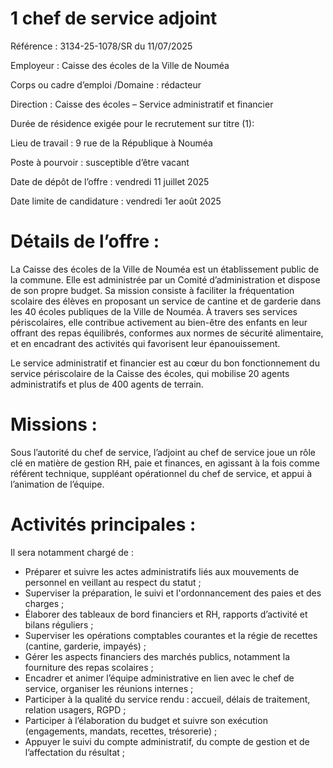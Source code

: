 
# 1 chef de service adjoint

Référence : 3134-25-1078/SR du 11/07/2025

Employeur : Caisse des écoles de la Ville de Nouméa

Corps ou cadre d’emploi /Domaine : rédacteur

Direction : Caisse des écoles – Service administratif et financier

Durée de résidence exigée pour le recrutement sur titre (1):

Lieu de travail : 9 rue de la République à Nouméa

Poste à pourvoir : susceptible d’être vacant

Date de dépôt de l’offre : vendredi 11 juillet 2025

Date limite de candidature : vendredi 1er août 2025

# Détails de l’offre :

La Caisse des écoles de la Ville de Nouméa est un établissement public de la commune. Elle est administrée par un Comité d’administration et dispose de son propre budget. Sa mission consiste à faciliter la fréquentation scolaire des élèves en proposant un service de cantine et de garderie dans les 40 écoles publiques de la Ville de Nouméa. À travers ses services périscolaires, elle contribue activement au bien-être des enfants en leur offrant des repas équilibrés, conformes aux normes de sécurité alimentaire, et en encadrant des activités qui favorisent leur épanouissement.

Le service administratif et financier est au cœur du bon fonctionnement du service périscolaire de la Caisse des écoles, qui mobilise 20 agents administratifs et plus de 400 agents de terrain.

# Missions :

Sous l’autorité du chef de service, l’adjoint au chef de service joue un rôle clé en matière de gestion RH, paie et finances, en agissant à la fois comme référent technique, suppléant opérationnel du chef de service, et appui à l’animation de l’équipe.

# Activités principales :

Il sera notamment chargé de :

- Préparer et suivre les actes administratifs liés aux mouvements de personnel en veillant au respect du statut ;
- Superviser la préparation, le suivi et l'ordonnancement des paies et des charges ;
- Élaborer des tableaux de bord financiers et RH, rapports d’activité et bilans réguliers ;
- Superviser les opérations comptables courantes et la régie de recettes (cantine, garderie, impayés) ;
- Gérer les aspects financiers des marchés publics, notamment la fourniture des repas scolaires ;
- Encadrer et animer l’équipe administrative en lien avec le chef de service, organiser les réunions internes ;
- Participer à la qualité du service rendu : accueil, délais de traitement, relation usagers, RGPD ;
- Participer à l’élaboration du budget et suivre son exécution (engagements, mandats, recettes, trésorerie) ;
- Appuyer le suivi du compte administratif, du compte de gestion et de l’affectation du résultat ;